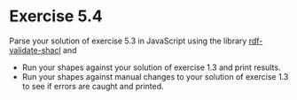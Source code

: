 # Exercise 5.4

Parse your solution of exercise 5.3 in JavaScript 
using the library [rdf-validate-shacl](https://github.com/zazuko/rdf-validate-shacl) and

- Run your shapes against your solution of exercise 1.3 and print results.
- Run your shapes against manual changes to your solution of exercise 1.3 to see if errors are caught and printed.
